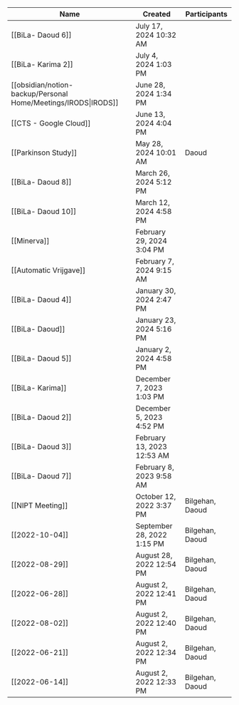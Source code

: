 |Name|Created|Participants|
|---|---|---|
|[[BiLa- Daoud 6]]|July 17, 2024 10:32 AM||
|[[BiLa- Karima 2]]|July 4, 2024 1:03 PM||
|[[obsidian/notion-backup/Personal Home/Meetings/IRODS\|IRODS]]|June 28, 2024 1:34 PM||
|[[CTS - Google Cloud]]|June 13, 2024 4:04 PM||
|[[Parkinson Study]]|May 28, 2024 10:01 AM|Daoud|
|[[BiLa- Daoud 8]]|March 26, 2024 5:12 PM||
|[[BiLa- Daoud 10]]|March 12, 2024 4:58 PM||
|[[Minerva]]|February 29, 2024 3:04 PM||
|[[Automatic Vrijgave]]|February 7, 2024 9:15 AM||
|[[BiLa- Daoud 4]]|January 30, 2024 2:47 PM||
|[[BiLa- Daoud]]|January 23, 2024 5:16 PM||
|[[BiLa- Daoud 5]]|January 2, 2024 4:58 PM||
|[[BiLa- Karima]]|December 7, 2023 1:03 PM||
|[[BiLa- Daoud 2]]|December 5, 2023 4:52 PM||
|[[BiLa- Daoud 3]]|February 13, 2023 12:53 AM||
|[[BiLa- Daoud 7]]|February 8, 2023 9:58 AM||
|[[NIPT Meeting]]|October 12, 2022 3:37 PM|Bilgehan, Daoud|
|[[2022-10-04]]|September 28, 2022 1:15 PM|Bilgehan, Daoud|
|[[2022-08-29]]|August 28, 2022 12:54 PM|Bilgehan, Daoud|
|[[2022-06-28]]|August 2, 2022 12:41 PM|Bilgehan, Daoud|
|[[2022-08-02]]|August 2, 2022 12:40 PM|Bilgehan, Daoud|
|[[2022-06-21]]|August 2, 2022 12:34 PM|Bilgehan, Daoud|
|[[2022-06-14]]|August 2, 2022 12:33 PM|Bilgehan, Daoud|